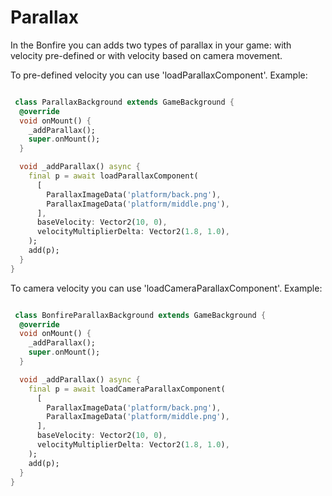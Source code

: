 # Parallax

In the Bonfire you can adds two types of parallax in your game: with velocity pre-defined or with velocity based on camera movement.

To pre-defined velocity you can use 'loadParallaxComponent'. Example:

```dart

 class ParallaxBackground extends GameBackground {
  @override
  void onMount() {
    _addParallax();
    super.onMount();
  }

  void _addParallax() async {
    final p = await loadParallaxComponent(
      [
        ParallaxImageData('platform/back.png'),
        ParallaxImageData('platform/middle.png'),
      ],
      baseVelocity: Vector2(10, 0),
      velocityMultiplierDelta: Vector2(1.8, 1.0),
    );
    add(p);
  }
}
```

To camera velocity you can use 'loadCameraParallaxComponent'. Example:

```dart

 class BonfireParallaxBackground extends GameBackground {
  @override
  void onMount() {
    _addParallax();
    super.onMount();
  }

  void _addParallax() async {
    final p = await loadCameraParallaxComponent(
      [
        ParallaxImageData('platform/back.png'),
        ParallaxImageData('platform/middle.png'),
      ],
      baseVelocity: Vector2(10, 0),
      velocityMultiplierDelta: Vector2(1.8, 1.0),
    );
    add(p);
  }
}
```